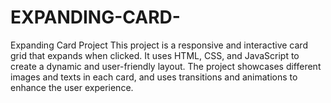 # EXPANDING-CARD-
Expanding Card Project This project is a responsive and interactive card grid that expands when clicked. It uses HTML, CSS, and JavaScript to create a dynamic and user-friendly layout. The project showcases different images and texts in each card, and uses transitions and animations to enhance the user experience. 
